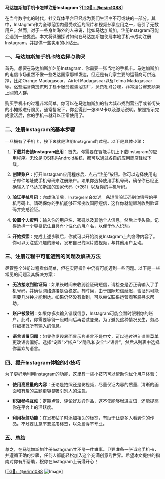 **马达加斯加手机卡怎样注册Instagram？[[TG💪+ @esim1088](https://t.me/s/esim1088)]**

在当今数字化的时代，社交媒体平台已经成为我们生活中不可或缺的一部分。其中，Instagram作为全球范围内最受欢迎的照片和视频分享应用之一，吸引了无数用户。然而，对于一些身处海外的人来说，比如马达加斯加，注册Instagram可能会遇到一些挑战。本文将详细探讨如何在马达加斯加使用本地手机卡成功注册Instagram，并提供一些实用的小贴士。

### 一、马达加斯加手机卡的选择与购买

首先，想要在马达加斯加注册Instagram，你需要一张当地的手机卡。马达加斯加的电信市场虽然不像一些发达国家那样发达，但还是有几家主要的运营商可供选择，比如Orange Madagascar、Airtel Madagascar以及Telma Madagascar等。这些运营商提供的手机卡服务覆盖范围广，资费相对合理，非常适合需要频繁上网的人群。

购买手机卡的过程非常简单。你可以在马达加斯加的各大城市找到营业厅或者街头的小摊贩进行购买。通常情况下，你会得到一张SIM卡以及激活说明。按照指示完成激活后，你的手机卡就可以正常使用了。

### 二、注册Instagram的基本步骤

一旦拥有了手机卡，接下来就是注册Instagram的过程。以下是具体步骤：

1. **下载并安装Instagram应用**：首先，你需要在智能手机上下载Instagram的应用程序。无论是iOS还是Android系统，都可以通过各自的应用商店轻松下载。

2. **创建账户**：打开Instagram应用程序后，点击“注册”按钮。你可以选择使用电子邮件地址或手机号码来注册账户。如果你选择使用手机号码，确保你已经正确输入了马达加斯加的国家代码（+261）以及你的手机号码。

3. **验证手机号码**：完成注册后，Instagram会发送一条短信验证码到你填写的手机号码上。请确保你的手机能够正常接收国际短信，这样你就能顺利收到验证码并完成验证。

4. **设置个人资料**：输入你的用户名、密码以及其他个人信息，然后上传头像。记得选择一个容易记住且具有个性化的用户名，以便于他人识别。

5. **开始探索**：完成上述步骤后，你就可以开始浏览Instagram上的各种内容了。你可以关注感兴趣的账号，发布自己的照片或视频，与其他用户互动。

### 三、注册过程中可能遇到的问题及解决方法

尽管整个注册过程看似简单，但在实际操作中仍有可能遇到一些问题。以下是一些常见的问题及其解决方案：

- **无法接收到验证码**：如果长时间未收到验证码短信，请检查是否正确输入了手机号码，并确认网络连接是否稳定。有时候，由于国际短信延迟，验证码可能需要几分钟才能到达。如果仍然没有收到，可以尝试联系运营商客服寻求帮助。
  
- **账户被限制**：如果你多次输入错误信息，Instagram可能会暂时限制你的账户。此时，你需要等待一段时间后再尝试登录。为了避免这种情况发生，务必仔细核对所有输入的信息。

- **语言设置问题**：如果你发现界面显示的语言不是中文，可以通过进入设置菜单更改语言偏好。选择“设置”>“帐户”>“隐私和安全”>“语言”，然后从列表中选择你喜欢的语言。

### 四、提升Instagram体验的小技巧

为了更好地利用Instagram的功能，这里有一些小技巧可以帮助你优化用户体验：

- **使用高质量的内容**：无论是拍照还是录视频，尽量保证内容的质量。清晰的画面和有趣的主题更容易吸引别人的注意。

- **积极参与互动**：定期点赞、评论好友的作品，这不仅能够增进友谊，还能提高你在平台上的活跃度。

- **利用标签功能**：在发布帖子时添加相关的标签，有助于让更多人看到你的作品。不过要注意不要滥用标签，以免显得不专业。

### 五、总结

总之，在马达加斯加注册Instagram并不是一件难事。只要准备一张当地手机卡，并遵循正确的步骤，任何人都能轻松加入这个充满创意的世界。希望本文提供的指南对你有所帮助，祝你在Instagram上玩得开心！

[[TG💪+ @esim1088](https://t.me/s/esim1088) ![Image](https://i.postimg.cc/4NQfJmqS/Snipaste-2025-05-13-00-14-12.png)]